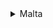 <details>
<summary>Malta</summary>

| Progects | Services       | CI/CD     | Dockerfile |
| ---------| -----------    |-----------|----------- |
|  Core    | backend| [malta/core-backend-ci.yml](https://git.wldev.app/gitlabci/ci-cd/-/blob/master/malta/core-backend-ci.yml)  | [ci-cd/malta/dockerfile/backend/Dockerfile](https://git.wldev.app/gitlabci/ci-cd/-/tree/master/malta/dockerfile/backend) |
  |Kyrrex Bridge Service| acm |           |            |
| '-------  '     | connector| [malta/kyrrex-bridge-service-ci.yml](https://git.wldev.app/gitlabci/ci-cd/-/blob/master/malta/kyrrex-bridge-service-ci.yml) | [ci-cd/malta/dockerfile/kyrrex-bridge-service/Dockerfile](https://git.wldev.app/gitlabci/ci-cd/-/tree/master/malta/dockerfile/kyrrex-bridge-service) |


</details>
